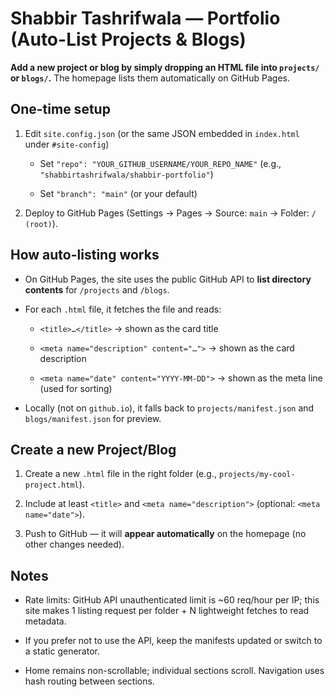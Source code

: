 # Shabbir Tashrifwala — Portfolio (Auto-List Projects & Blogs)

**Add a new project or blog by simply dropping an HTML file into `projects/` or `blogs/`.**
The homepage lists them automatically on GitHub Pages.

## One-time setup
1. Edit `site.config.json` (or the same JSON embedded in `index.html` under `#site-config`)

   - Set `"repo": "YOUR_GITHUB_USERNAME/YOUR_REPO_NAME"` (e.g., `"shabbirtashrifwala/shabbir-portfolio"`)

   - Set `"branch": "main"` (or your default)

2. Deploy to GitHub Pages (Settings → Pages → Source: `main` → Folder: `/ (root)`).

## How auto-listing works
- On GitHub Pages, the site uses the public GitHub API to **list directory contents** for `/projects` and `/blogs`.

- For each `.html` file, it fetches the file and reads:

  - `<title>…</title>` → shown as the card title

  - `<meta name="description" content="…">` → shown as the card description

  - `<meta name="date" content="YYYY-MM-DD">` → shown as the meta line (used for sorting)

- Locally (not on `github.io`), it falls back to `projects/manifest.json` and `blogs/manifest.json` for preview.

## Create a new Project/Blog
1. Create a new `.html` file in the right folder (e.g., `projects/my-cool-project.html`).

2. Include at least `<title>` and `<meta name="description">` (optional: `<meta name="date">`).

3. Push to GitHub — it will **appear automatically** on the homepage (no other changes needed).

## Notes

- Rate limits: GitHub API unauthenticated limit is ~60 req/hour per IP; this site makes 1 listing request per folder + N lightweight fetches to read metadata.

- If you prefer not to use the API, keep the manifests updated or switch to a static generator.

- Home remains non-scrollable; individual sections scroll. Navigation uses hash routing between sections.